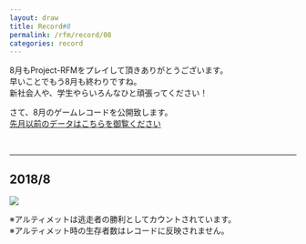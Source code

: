 ```yaml
---
layout: draw
title: Record#8
permalink: /rfm/record/08
categories: record
---
```


8月もProject-RFMをプレイして頂きありがとうございます。<br>
早いことでもう8月も終わりですね。<br>
新社会人や、学生やらいろんなひと頑張ってください！<br>






さて、8月のゲームレコードを公開致します。<br>
[先月以前のデータはこちらを御覧ください](https://web.njj12.net/categories/#record) <br>


  
  
----------------------------------------  
## 2018/8
<img src="https://web.njj12.net/public/images/record/201808.png"><br>

※アルティメットは逃走者の勝利としてカウントされています。<br>
※アルティメット時の生存者数はレコードに反映されません。<br>
